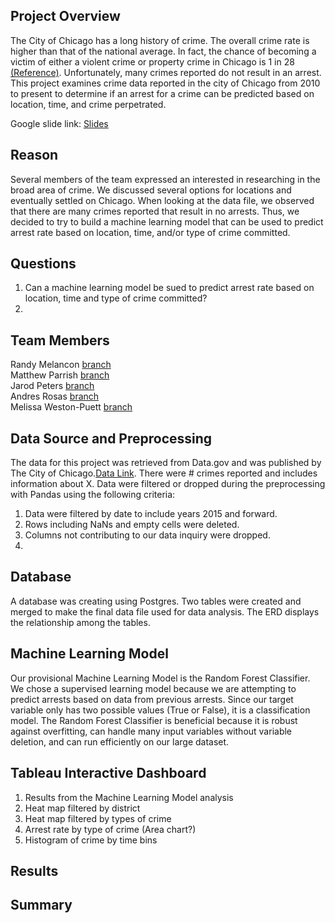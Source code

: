 
## Project Overview

The City of Chicago has a long history of crime. The overall crime rate is higher than that of the national average. In fact, the chance of becoming a victim of either a violent crime or property crime in Chicago is 1 in 28 [(Reference)](https://www.neighborhoodscout.com/il/chicago/crime#description).  Unfortunately, many crimes reported do not result in an arrest. This project examines crime data reported in the city of Chicago from 2010 to present to determine if an arrest for a crime can be predicted based on location, time, and crime perpetrated.

Google slide link: [Slides](https://docs.google.com/presentation/d/1DseX3fkHr9eO4vOe5xpPTRBj4CqlGOkHm0cAmxP43Nk/edit?usp=share_link)

## Reason

Several members of the team expressed an interested in researching in the broad area of crime. We discussed several options for locations and eventually settled on Chicago. When looking at the data file, we observed that there are many crimes reported that result in no arrests. Thus, we decided to try to build a machine learning model that can be used to predict arrest rate based on location, time, and/or type of crime committed.

## Questions

1. Can a machine learning model be sued to predict arrest rate based on location, time and type of crime committed?
2.

## Team Members

Randy Melancon [branch](https://github.com/profweston/Crime_Time_Final_Project/tree/randys-branch)\
Matthew Parrish [branch](https://github.com/profweston/Crime_Time_Final_Project/tree/mparrish)\
Jarod Peters [branch](https://github.com/profweston/Crime_Time_Final_Project/tree/jarodpeters)\
Andres Rosas [branch](https://github.com/profweston/Crime_Time_Final_Project/tree/andres)\
Melissa Weston-Puett [branch](https://github.com/profweston/Crime_Time_Final_Project/tree/mels-branch)

## Data Source and Preprocessing

The data for this project was retrieved from Data.gov and was published by The City of Chicago.[Data Link](https://catalog.data.gov/dataset/crimes-2001-to-present). There were # crimes reported and includes information about X. Data were filtered or dropped during the preprocessing with Pandas using the following criteria:

1. Data were filtered by date to include years 2015 and forward.
2. Rows including NaNs and empty cells were deleted.
3. Columns not contributing to our data inquiry were dropped.
4. 

## Database

A database was creating using Postgres. Two tables were created and merged to make the final data file used for data analysis. The ERD displays the relationship among the tables.

## Machine Learning Model
Our provisional Machine Learning Model is the Random Forest Classifier. We chose a supervised learning model because we are attempting to predict arrests based on data from previous arrests. Since our target variable only has two possible values (True or False), it is a classification model. The Random Forest Classifier is beneficial because it is robust against overfitting, can handle many input variables without variable deletion, and can run efficiently on our large dataset.

## Tableau Interactive Dashboard
1. Results from the Machine Learning Model analysis
2. Heat map filtered by district
3. Heat map filtered by types of crime
4. Arrest rate by type of crime (Area chart?)
5. Histogram of crime by time bins


## Results


## Summary

